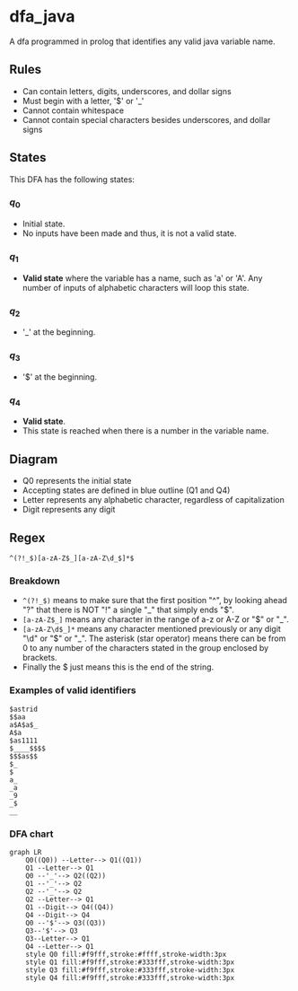 # dfa_java
A dfa programmed in prolog that identifies any valid java 
variable name.

## Rules
- Can contain letters, digits, underscores, and dollar signs
- Must begin with a letter, '$' or  '_'
- Cannot contain whitespace
- Cannot contain special characters besides underscores, and dollar signs

## States

This DFA has the following states:

### $q_0$ 
- Initial state. 
- No inputs have been made and thus, it is not a valid state.

### $q_1$ 
- **Valid state** where the variable has a name, such as 'a' or 'A'. Any number of inputs of alphabetic characters will loop this state.

### $q_2$
- '_' at the beginning. 

### $q_3$ 
- '$' at the beginning. 

### $q_4$
- **Valid state**. 
- This state is reached when there is a number in the variable name. 

## Diagram

- Q0 represents the initial state
- Accepting states are defined in blue outline (Q1 and Q4)
- Letter represents any alphabetic character, regardless of capitalization
- Digit represents any digit

## Regex 
`^(?!_$)[a-zA-Z$_][a-zA-Z\d_$]*$`
### Breakdown
- `^(?!_$)` means to make sure that the first position "^", by looking ahead "?" that there is NOT "!" a single "_" that simply ends "$".
- `[a-zA-Z$_]` means any character in the range of a-z or A-Z or "$" or "_".
- `[a-zA-Z\d$_]*` means any character mentioned previously or any digit "\d" or "$" or "_". The asterisk (star operator) means there can be from 0 to any number of the characters stated in the group enclosed by brackets.
- Finally the $ just means this is the end of the string.

### Examples of valid identifiers
```
$astrid
$$aa
a$A$a$_
A$a
$as1111
$____$$$$
$$$as$$
$_
$
a_
_a
_9
_$
__
```

### DFA chart

```mermaid
graph LR
    Q0((Q0)) --Letter--> Q1((Q1))
    Q1 --Letter--> Q1
    Q0 --'_'--> Q2((Q2))
    Q1 --'_'--> Q2
    Q2 --'_'--> Q2
    Q2 --Letter--> Q1
    Q1 --Digit--> Q4((Q4))
    Q4 --Digit--> Q4
    Q0 --'$'--> Q3((Q3))
    Q3--'$'--> Q3
    Q3--Letter--> Q1
    Q4 --Letter--> Q1
    style Q0 fill:#f9fff,stroke:#ffff,stroke-width:3px
    style Q1 fill:#f9fff,stroke:#333fff,stroke-width:3px
    style Q3 fill:#f9fff,stroke:#333fff,stroke-width:3px
    style Q4 fill:#f9fff,stroke:#333fff,stroke-width:3px
```
